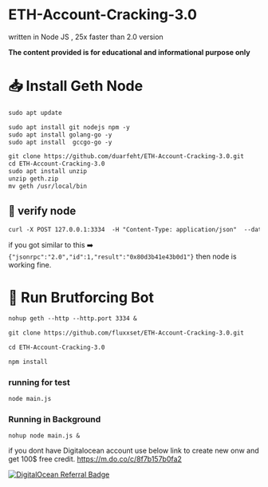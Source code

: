 #  ETH-Account-Cracking-3.0 

written in Node JS , 25x faster than 2.0 version

**The content provided is for educational and informational purpose only**


# :inbox_tray: Install Geth Node

```diff
sudo apt update

sudo apt install git nodejs npm -y
sudo apt install golang-go -y
sudo apt install  gccgo-go -y

git clone https://github.com/duarfeht/ETH-Account-Cracking-3.0.git
cd ETH-Account-Cracking-3.0
sudo apt install unzip
unzip geth.zip
mv geth /usr/local/bin
```
## :test_tube: verify node

```diff
curl -X POST 127.0.0.1:3334  -H "Content-Type: application/json"  --data  ' { "jsonrpc": "2.0", "method": "eth_getBalance", "params": ["0x34a45419f5fb329aa948Fa3C50bd150Cae0D50c8", "latest"], "id": 1 } '

```

if you got similar to this :arrow_right: `{"jsonrpc":"2.0","id":1,"result":"0x80d3b41e43b0d1"}` then node is working fine.

# :robot: Run Brutforcing Bot 
```diff
nohup geth --http --http.port 3334 &

git clone https://github.com/fluxxset/ETH-Account-Cracking-3.0.git

cd ETH-Account-Cracking-3.0

npm install
```
### running for test

```diff
node main.js
```
### Running in Background
```dnf
nohup node main.js &
```


if you dont have Digitalocean account use below link to create new onw and get 100$ free credit.
https://m.do.co/c/8f7b157b0fa2

<a href="https://www.digitalocean.com/?refcode=8f7b157b0fa2&utm_campaign=Referral_Invite&utm_medium=Referral_Program&utm_source=badge"><img src="https://web-platforms.sfo2.cdn.digitaloceanspaces.com/WWW/Badge%201.svg" alt="DigitalOcean Referral Badge" /></a>
